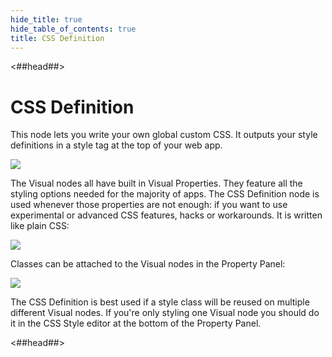 ```yaml
---
hide_title: true
hide_table_of_contents: true
title: CSS Definition
---
```


<##head##>

# CSS Definition

This node lets you write your own global custom CSS. It outputs your style definitions in a style tag at the top of your web app.

<div className="ndl-image-with-background l">

![](nodes/utilities/css-definition/preview.png)

</div>

The Visual nodes all have built in Visual Properties. They feature all the styling options needed for the majority of apps. The CSS Definition node is used whenever those properties are not enough: if you want to use experimental or advanced CSS features, hacks or workarounds. It is written like plain CSS:

<div className="ndl-image-with-background l">

![](nodes/utilities/css-definition/css-example.png)

</div>

Classes can be attached to the Visual nodes in the Property Panel:

<div className="ndl-image-with-background l">

![](nodes/utilities/css-definition/class-example.png)

</div>

The CSS Definition is best used if a style class will be reused on multiple different Visual nodes. If you're only styling one Visual node you should do it in the CSS Style editor at the bottom of the Property Panel.

<##head##>
